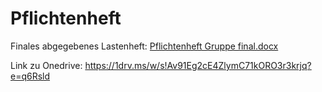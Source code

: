 # Pflichtenheft 

Finales abgegebenes Lastenheft: [Pflichtenheft Gruppe final.docx](https://github.com/gz-bad-erzland-p2/Dokumentation/files/10373142/Pflichtenheft.Gruppe.final.docx) 

Link zu Onedrive: https://1drv.ms/w/s!Av91Eg2cE4ZlymC71kORO3r3krjq?e=q6Rsld
